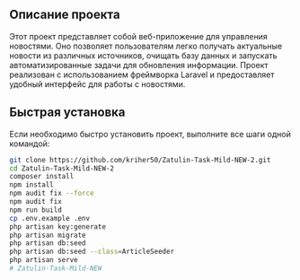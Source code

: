 ## Описание проекта
Этот проект представляет собой веб-приложение для управления новостями. Оно позволяет пользователям легко получать актуальные новости из различных источников, очищать базу данных и запускать автоматизированные задачи для обновления информации. Проект реализован с использованием фреймворка Laravel и предоставляет удобный интерфейс для работы с новостями.

## Быстрая установка
Если необходимо быстро установить проект, выполните все шаги одной командой:
```bash
git clone https://github.com/kriher50/Zatulin-Task-Mild-NEW-2.git
cd Zatulin-Task-Mild-NEW-2
composer install
npm install
npm audit fix --force
npm audit fix
npm run build
cp .env.example .env
php artisan key:generate
php artisan migrate
php artisan db:seed
php artisan db:seed --class=ArticleSeeder
php artisan serve
#   Z a t u l i n - T a s k - M i l d - N E W  
 